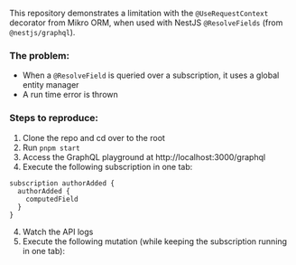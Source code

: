 This repository demonstrates a limitation with the `@UseRequestContext` decorator from Mikro ORM, when used with NestJS `@ResolveFields` (from `@nestjs/graphql`).

### The problem:
- When a `@ResolveField` is queried over a subscription, it uses a global entity manager
- A run time error is thrown

### Steps to reproduce:
1. Clone the repo and cd over to the root 
2. Run `pnpm start`
3. Access the GraphQL playground at http://localhost:3000/graphql
3. Execute the following subscription in one tab:

```
subscription authorAdded {
  authorAdded {
    computedField
  }
}
```

4. Watch the API logs
5. Execute the following mutation (while keeping the subscription running in one tab):
```
  ```
